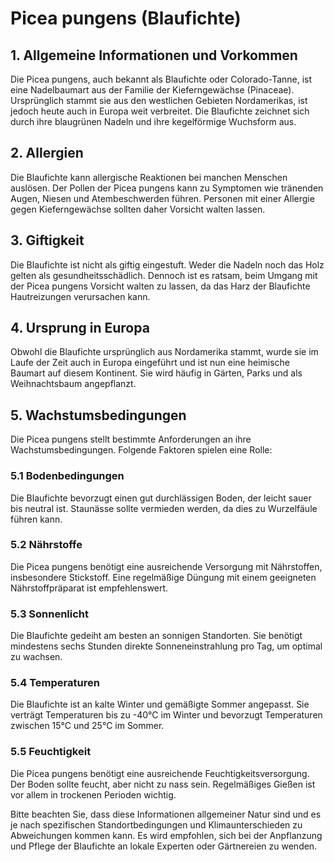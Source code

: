 # Picea pungens (Blaufichte)

## 1. Allgemeine Informationen und Vorkommen
Die Picea pungens, auch bekannt als Blaufichte oder Colorado-Tanne, ist eine Nadelbaumart aus der Familie der Kieferngewächse (Pinaceae). Ursprünglich stammt sie aus den westlichen Gebieten Nordamerikas, ist jedoch heute auch in Europa weit verbreitet. Die Blaufichte zeichnet sich durch ihre blaugrünen Nadeln und ihre kegelförmige Wuchsform aus.

## 2. Allergien
Die Blaufichte kann allergische Reaktionen bei manchen Menschen auslösen. Der Pollen der Picea pungens kann zu Symptomen wie tränenden Augen, Niesen und Atembeschwerden führen. Personen mit einer Allergie gegen Kieferngewächse sollten daher Vorsicht walten lassen.

## 3. Giftigkeit
Die Blaufichte ist nicht als giftig eingestuft. Weder die Nadeln noch das Holz gelten als gesundheitsschädlich. Dennoch ist es ratsam, beim Umgang mit der Picea pungens Vorsicht walten zu lassen, da das Harz der Blaufichte Hautreizungen verursachen kann.

## 4. Ursprung in Europa
Obwohl die Blaufichte ursprünglich aus Nordamerika stammt, wurde sie im Laufe der Zeit auch in Europa eingeführt und ist nun eine heimische Baumart auf diesem Kontinent. Sie wird häufig in Gärten, Parks und als Weihnachtsbaum angepflanzt.

## 5. Wachstumsbedingungen
Die Picea pungens stellt bestimmte Anforderungen an ihre Wachstumsbedingungen. Folgende Faktoren spielen eine Rolle:

### 5.1 Bodenbedingungen
Die Blaufichte bevorzugt einen gut durchlässigen Boden, der leicht sauer bis neutral ist. Staunässe sollte vermieden werden, da dies zu Wurzelfäule führen kann.

### 5.2 Nährstoffe
Die Picea pungens benötigt eine ausreichende Versorgung mit Nährstoffen, insbesondere Stickstoff. Eine regelmäßige Düngung mit einem geeigneten Nährstoffpräparat ist empfehlenswert.

### 5.3 Sonnenlicht
Die Blaufichte gedeiht am besten an sonnigen Standorten. Sie benötigt mindestens sechs Stunden direkte Sonneneinstrahlung pro Tag, um optimal zu wachsen.

### 5.4 Temperaturen
Die Blaufichte ist an kalte Winter und gemäßigte Sommer angepasst. Sie verträgt Temperaturen bis zu -40°C im Winter und bevorzugt Temperaturen zwischen 15°C und 25°C im Sommer.

### 5.5 Feuchtigkeit
Die Picea pungens benötigt eine ausreichende Feuchtigkeitsversorgung. Der Boden sollte feucht, aber nicht zu nass sein. Regelmäßiges Gießen ist vor allem in trockenen Perioden wichtig.

Bitte beachten Sie, dass diese Informationen allgemeiner Natur sind und es je nach spezifischen Standortbedingungen und Klimaunterschieden zu Abweichungen kommen kann. Es wird empfohlen, sich bei der Anpflanzung und Pflege der Blaufichte an lokale Experten oder Gärtnereien zu wenden.
